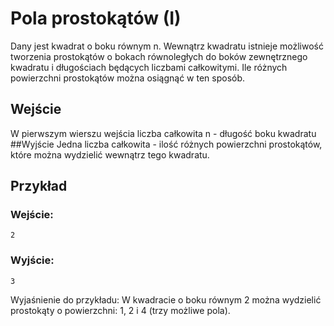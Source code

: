# Pola prostokątów (I)
Dany jest kwadrat o boku równym n. Wewnątrz kwadratu istnieje możliwość tworzenia prostokątów o bokach równoległych do boków zewnętrznego kwadratu i długościach będących liczbami całkowitymi.
Ile różnych powierzchni prostokątów można osiągnąć w ten sposób.
## Wejście
W pierwszym wierszu wejścia liczba całkowita n - długość boku kwadratu
##Wyjście
Jedna liczba całkowita - ilość różnych powierzchni prostokątów, które można wydzielić wewnątrz tego kwadratu.
## Przykład
### Wejście:
```
2
```
### Wyjście:
```
3
```
Wyjaśnienie do przykładu:
W kwadracie o boku równym 2 można wydzielić prostokąty o powierzchni: 1, 2 i 4 (trzy możliwe pola).
